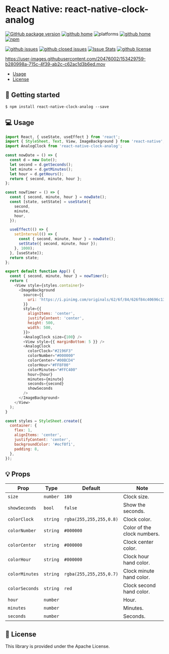 # React Native: react-native-clock-analog

[![GitHub package version](https://img.shields.io/github/package-json/v/gaetanozappi/react-native-clock-analog.svg?style=flat&colorB=2b7cff)](https://github.com/gaetanozappi/react-native-clock-analog)
[![github home](http://img.shields.io/npm/v/react-native-clock-analog.svg?style=flat)](https://www.npmjs.com/package/react-native-clock-analog)
![platforms](https://img.shields.io/badge/platforms-Android%20%7C%20iOS-brightgreen.svg?style=flat&colorB=191A17)
[![github home](https://img.shields.io/badge/gaetanozappi-react--native--clock--analog-blue.svg?style=flat)](https://github.com/gaetanozappi/react-native-clock-analog)
[![npm](https://img.shields.io/npm/dm/react-native-clock-analog.svg?style=flat&colorB=007ec6)](https://www.npmjs.com/package/react-native-clock-analog)

[![github issues](https://img.shields.io/github/issues/gaetanozappi/react-native-clock-analog.svg?style=flat)](https://github.com/gaetanozappi/react-native-clock-analog/issues)
[![github closed issues](https://img.shields.io/github/issues-closed/gaetanozappi/react-native-clock-analog.svg?style=flat&colorB=44cc11)](https://github.com/gaetanozappi/react-native-clock-analog/issues?q=is%3Aissue+is%3Aclosed)
[![Issue Stats](https://img.shields.io/issuestats/i/github/gaetanozappi/react-native-clock-analog.svg?style=flat&colorB=44cc11)](http://github.com/gaetanozappi/react-native-clock-analog/issues)
[![github license](https://img.shields.io/github/license/gaetanozappi/react-native-clock-analog.svg)]()

https://user-images.githubusercontent.com/20476002/153429759-b280998a-715c-4f39-ab2c-c62ac1d3b6ed.mov

-   [Usage](#-usage)
-   [License](#-license)

## 📖 Getting started

`$ npm install react-native-clock-analog --save`

## 💻 Usage

```javascript
import React, { useState, useEffect } from 'react';
import { StyleSheet, Text, View, ImageBackground } from 'react-native';
import AnalogClock from 'react-native-clock-analog';

const nowDate = () => {
  const d = new Date();
  let second = d.getSeconds();
  let minute = d.getMinutes();
  let hour = d.getHours();
  return { second, minute, hour };
};

const nowTimer = () => {
  const { second, minute, hour } = nowDate();
  const [state, setState] = useState({
    second,
    minute,
    hour,
  });

  useEffect(() => {
    setInterval(() => {
      const { second, minute, hour } = nowDate();
      setState({ second, minute, hour });
    }, 1000);
  }, [useState]);
  return state;
};

export default function App() {
  const { second, minute, hour } = nowTimer();
  return (
    <View style={styles.container}>
      <ImageBackground
        source={{
          uri: 'https://i.pinimg.com/originals/62/6f/84/626f84c40696c1308a77fd8331e12b3e.jpg',
        }}
        style={{
          alignItems: 'center',
          justifyContent: 'center',
          height: 500,
          width: 500,
        }}>
        <AnalogClock size={100} />
        <View style={{ marginBottom: 5 }} />
        <AnalogClock
          colorClock="#2196F3"
          colorNumber="#000000"
          colorCenter="#00BCD4"
          colorHour="#FF8F00"
          colorMinutes="#FFC400"
          hour={hour}
          minutes={minute}
          seconds={second}
          showSeconds
        />
      </ImageBackground>
    </View>
  );
}

const styles = StyleSheet.create({
  container: {
    flex: 1,
    alignItems: 'center',
    justifyContent: 'center',
    backgroundColor: '#ecf0f1',
    padding: 8,
  },
});
```

## 💡 Props

| Prop              | Type       | Default | Note                                                                                                       |
| ----------------- | ---------- | ------- | ---------------------------------------------------------------------------------------------------------- |
| `size`       | `number`   |  `180`  | Clock size.
| `showSeconds`      | `bool`   | `false` | Show the seconds.
| `colorClock`      | `string`   | `rgba(255,255,255,0.8)` | Clock color.
| `colorNumber`      | `string`   | `#000000` | Color of the clock numbers.
| `colorCenter`      | `string`   | `#000000` | Clock center color.
| `colorHour`      | `string`   | `#000000`  | Clock hour hand color.
| `colorMinutes`      | `string`   | `rgba(255,255,255,0.7)`  | Clock minute hand color.
| `colorSeconds`      | `string`   | `red`  | Clock second hand color.
| `hour`      | `number`   |  | Hour.
| `minutes`      | `number`   |  | Minutes.
| `seconds`      | `number`   |  | Seconds.

## 📜 License
This library is provided under the Apache License.
